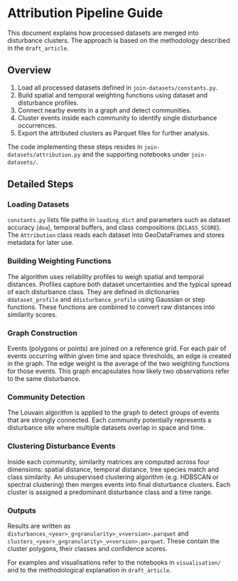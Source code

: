 # Attribution Pipeline Guide

This document explains how processed datasets are merged into disturbance clusters. The approach is based on the methodology described in the `draft_article`.

## Overview
1. Load all processed datasets defined in `join-datasets/constants.py`.
2. Build spatial and temporal weighting functions using dataset and disturbance profiles.
3. Connect nearby events in a graph and detect communities.
4. Cluster events inside each community to identify single disturbance occurrences.
5. Export the attributed clusters as Parquet files for further analysis.

The code implementing these steps resides in `join-datasets/attribution.py` and the supporting notebooks under `join-datasets/`.

## Detailed Steps

### Loading Datasets
`constants.py` lists file paths in `loading_dict` and parameters such as dataset accuracy (`doa`), temporal buffers, and class compositions (`DCLASS_SCORE`). The `Attribution` class reads each dataset into GeoDataFrames and stores metadata for later use.

### Building Weighting Functions
The algorithm uses reliability profiles to weigh spatial and temporal distances. Profiles capture both dataset uncertainties and the typical spread of each disturbance class. They are defined in dictionaries `ddataset_profile` and `ddisturbance_profile` using Gaussian or step functions. These functions are combined to convert raw distances into similarity scores.

### Graph Construction
Events (polygons or points) are joined on a reference grid. For each pair of events occurring within given time and space thresholds, an edge is created in the graph. The edge weight is the average of the two weighting functions for those events. This graph encapsulates how likely two observations refer to the same disturbance.

### Community Detection
The Louvain algorithm is applied to the graph to detect groups of events that are strongly connected. Each community potentially represents a disturbance site where multiple datasets overlap in space and time.

### Clustering Disturbance Events
Inside each community, similarity matrices are computed across four dimensions: spatial distance, temporal distance, tree species match and class similarity. An unsupervised clustering algorithm (e.g. HDBSCAN or spectral clustering) then merges events into final disturbance clusters. Each cluster is assigned a predominant disturbance class and a time range.

### Outputs
Results are written as `disturbances_<year>_g<granularity>_v<version>.parquet` and `clusters_<year>_g<granularity>_v<version>.parquet`. These contain the cluster polygons, their classes and confidence scores.

For examples and visualisations refer to the notebooks in `visualisation/` and to the methodological explanation in `draft_article`.
